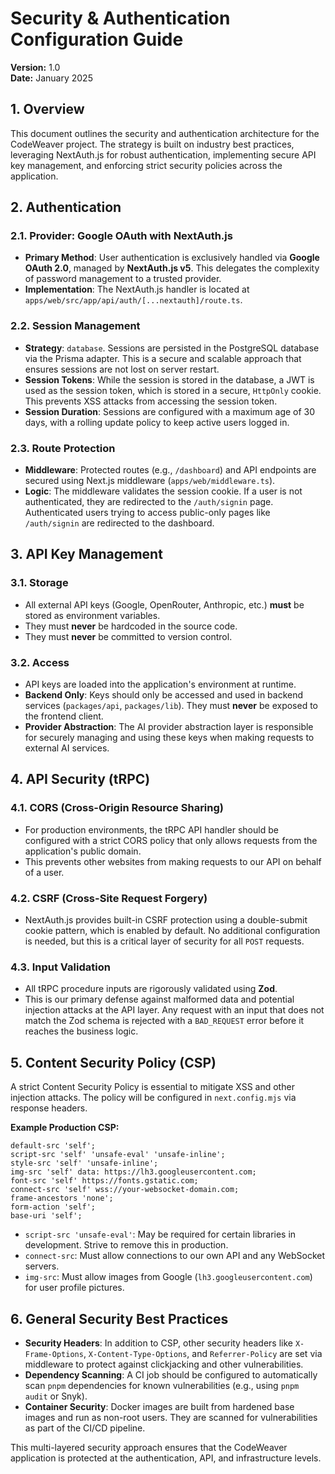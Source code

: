 # Security & Authentication Configuration Guide

**Version:** 1.0  
**Date:** January 2025

## 1. Overview

This document outlines the security and authentication architecture for the CodeWeaver project. The strategy is built on industry best practices, leveraging NextAuth.js for robust authentication, implementing secure API key management, and enforcing strict security policies across the application.

## 2. Authentication

### 2.1. Provider: Google OAuth with NextAuth.js
- **Primary Method**: User authentication is exclusively handled via **Google OAuth 2.0**, managed by **NextAuth.js v5**. This delegates the complexity of password management to a trusted provider.
- **Implementation**: The NextAuth.js handler is located at `apps/web/src/app/api/auth/[...nextauth]/route.ts`.

### 2.2. Session Management
- **Strategy**: `database`. Sessions are persisted in the PostgreSQL database via the Prisma adapter. This is a secure and scalable approach that ensures sessions are not lost on server restart.
- **Session Tokens**: While the session is stored in the database, a JWT is used as the session token, which is stored in a secure, `HttpOnly` cookie. This prevents XSS attacks from accessing the session token.
- **Session Duration**: Sessions are configured with a maximum age of 30 days, with a rolling update policy to keep active users logged in.

### 2.3. Route Protection
- **Middleware**: Protected routes (e.g., `/dashboard`) and API endpoints are secured using Next.js middleware (`apps/web/middleware.ts`).
- **Logic**: The middleware validates the session cookie. If a user is not authenticated, they are redirected to the `/auth/signin` page. Authenticated users trying to access public-only pages like `/auth/signin` are redirected to the dashboard.

## 3. API Key Management

### 3.1. Storage
- All external API keys (Google, OpenRouter, Anthropic, etc.) **must** be stored as environment variables.
- They must **never** be hardcoded in the source code.
- They must **never** be committed to version control.

### 3.2. Access
- API keys are loaded into the application's environment at runtime.
- **Backend Only**: Keys should only be accessed and used in backend services (`packages/api`, `packages/lib`). They must **never** be exposed to the frontend client.
- **Provider Abstraction**: The AI provider abstraction layer is responsible for securely managing and using these keys when making requests to external AI services.

## 4. API Security (tRPC)

### 4.1. CORS (Cross-Origin Resource Sharing)
- For production environments, the tRPC API handler should be configured with a strict CORS policy that only allows requests from the application's public domain.
- This prevents other websites from making requests to our API on behalf of a user.

### 4.2. CSRF (Cross-Site Request Forgery)
- NextAuth.js provides built-in CSRF protection using a double-submit cookie pattern, which is enabled by default. No additional configuration is needed, but this is a critical layer of security for all `POST` requests.

### 4.3. Input Validation
- All tRPC procedure inputs are rigorously validated using **Zod**.
- This is our primary defense against malformed data and potential injection attacks at the API layer. Any request with an input that does not match the Zod schema is rejected with a `BAD_REQUEST` error before it reaches the business logic.

## 5. Content Security Policy (CSP)

A strict Content Security Policy is essential to mitigate XSS and other injection attacks. The policy will be configured in `next.config.mjs` via response headers.

**Example Production CSP:**
```
default-src 'self';
script-src 'self' 'unsafe-eval' 'unsafe-inline';
style-src 'self' 'unsafe-inline';
img-src 'self' data: https://lh3.googleusercontent.com;
font-src 'self' https://fonts.gstatic.com;
connect-src 'self' wss://your-websocket-domain.com;
frame-ancestors 'none';
form-action 'self';
base-uri 'self';
```
- `script-src 'unsafe-eval'`: May be required for certain libraries in development. Strive to remove this in production.
- `connect-src`: Must allow connections to our own API and any WebSocket servers.
- `img-src`: Must allow images from Google (`lh3.googleusercontent.com`) for user profile pictures.

## 6. General Security Best Practices

- **Security Headers**: In addition to CSP, other security headers like `X-Frame-Options`, `X-Content-Type-Options`, and `Referrer-Policy` are set via middleware to protect against clickjacking and other vulnerabilities.
- **Dependency Scanning**: A CI job should be configured to automatically scan `pnpm` dependencies for known vulnerabilities (e.g., using `pnpm audit` or Snyk).
- **Container Security**: Docker images are built from hardened base images and run as non-root users. They are scanned for vulnerabilities as part of the CI/CD pipeline.

This multi-layered security approach ensures that the CodeWeaver application is protected at the authentication, API, and infrastructure levels. 